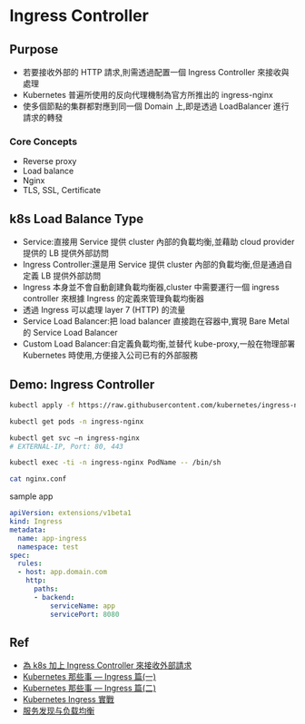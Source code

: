 # Ingress Controller

## Purpose

* 若要接收外部的 HTTP 請求,則需透過配置一個 Ingress Controller 來接收與處理
* Kubernetes 普遍所使用的反向代理機制為官方所推出的 ingress-nginx
* 使多個節點的集群都對應到同一個 Domain 上,即是透過 LoadBalancer 進行請求的轉發

### Core Concepts

* Reverse proxy
* Load balance
* Nginx
* TLS, SSL, Certificate

## k8s Load Balance Type

* Service:直接用 Service 提供 cluster 內部的負載均衡,並藉助 cloud provider 提供的 LB 提供外部訪問
* Ingress Controller:還是用 Service 提供 cluster 內部的負載均衡,但是通過自定義 LB 提供外部訪問
* Ingress 本身並不會自動創建負載均衡器,cluster 中需要運行一個 ingress controller 來根據 Ingress 的定義來管理負載均衡器
* 透過 Ingress 可以處理 layer 7 (HTTP) 的流量
* Service Load Balancer:把 load balancer 直接跑在容器中,實現 Bare Metal 的 Service Load Balancer
* Custom Load Balancer:自定義負載均衡,並替代 kube-proxy,一般在物理部署 Kubernetes 時使用,方便接入公司已有的外部服務

## Demo: Ingress Controller

```sh
kubectl apply -f https://raw.githubusercontent.com/kubernetes/ingress-nginx/nginx-0.28.0/deploy/static/mandatory.yaml

kubectl get pods -n ingress-nginx

kubectl get svc —n ingress-nginx
# EXTERNAL-IP, Port: 80, 443

kubectl exec -ti -n ingress-nginx PodName -- /bin/sh

cat nginx.conf
```

sample app

```yaml
apiVersion: extensions/v1beta1
kind: Ingress
metadata:
  name: app-ingress
  namespace: test
spec:
  rules:
  - host: app.domain.com
    http:
      paths:
      - backend:
          serviceName: app
          servicePort: 8080
```

## Ref

* [為 k8s 加上 Ingress Controller 來接收外部請求](https://luthertsai.com/kubernetes-notes-ingress-controller-setup/)
* [Kubernetes 那些事 — Ingress 篇(一)](https://medium.com/andy-blog/kubernetes-那些事-ingress-篇-一-92944d4bf97d)
* [Kubernetes 那些事 — Ingress 篇(二)](https://medium.com/andy-blog/kubernetes-那些事-ingress-篇-二-559c7a41404b)
* [Kubernetes Ingress 實戰](https://tsunghsien.gitbooks.io/kubenetes/content/ingresspei-zhi.html)
* [服务发现与负载均衡](https://jimmysong.io/kubernetes-handbook/practice/service-discovery-and-loadbalancing.html)
